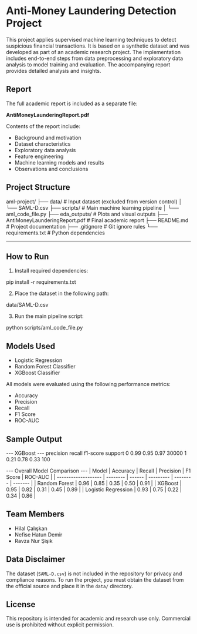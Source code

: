 # Anti-Money Laundering Detection Project

This project applies supervised machine learning techniques to detect suspicious financial transactions. It is based on a synthetic dataset and was developed as part of an academic research project. The implementation includes end-to-end steps from data preprocessing and exploratory data analysis to model training and evaluation. The accompanying report provides detailed analysis and insights.

## Report

The full academic report is included as a separate file:

**AntiMoneyLaunderingReport.pdf**

Contents of the report include:

- Background and motivation
- Dataset characteristics
- Exploratory data analysis
- Feature engineering
- Machine learning models and results
- Observations and conclusions

##  Project Structure

aml-project/
├── data/                         # Input dataset (excluded from version control)
│   └── SAML-D.csv
├── scripts/                      # Main machine learning pipeline
│   └── aml_code_file.py
├── eda_outputs/                  # Plots and visual outputs
├── AntiMoneyLaunderingReport.pdf # Final academic report
├── README.md                     # Project documentation
├── .gitignore                    # Git ignore rules
└── requirements.txt              # Python dependencies


---

##  How to Run

1. Install required dependencies:

pip install -r requirements.txt

2. Place the dataset in the following path:

data/SAML-D.csv

3. Run the main pipeline script:

python scripts/aml_code_file.py


## Models Used

- Logistic Regression
- Random Forest Classifier
- XGBoost Classifier

All models were evaluated using the following performance metrics:

- Accuracy
- Precision
- Recall
- F1 Score
- ROC-AUC

## Sample Output

--- XGBoost ---
              precision    recall  f1-score   support
           0       0.99       0.95      0.97     30000
           1       0.21       0.78      0.33       100


--- Overall Model Comparison ---
| Model               | Accuracy | Recall | Precision | F1 Score | ROC-AUC |
| ------------------- | -------- | ------ | --------- | -------- | ------- |
| Random Forest       | 0.96     | 0.85   | 0.35      | 0.50     | 0.91    |
| XGBoost             | 0.95     | 0.82   | 0.31      | 0.45     | 0.89    |
| Logistic Regression | 0.93     | 0.75   | 0.22      | 0.34     | 0.86    |


## Team Members

- Hilal Çalışkan  
- Nefise Hatun Demir  
- Ravza Nur Şişik

## Data Disclaimer

The dataset (`SAML-D.csv`) is not included in the repository for privacy and compliance reasons. To run the project, you must obtain the dataset from the official source and place it in the `data/` directory.

## License

This repository is intended for academic and research use only. Commercial use is prohibited without explicit permission.
